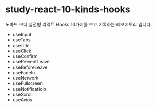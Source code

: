 # study-react-10-kinds-hooks

노마드 코더 실전형 리액트 Hooks 10가지를 보고 기록하는 레포지토리 입니다.

- useInput
- useTabs
- useTitle
- useClick
- useConfirm
- usePreventLeave
- useBeforeLeave
- useFadeIn
- useNetwork
- useFullscreen
- useNotificatioin
- useScroll
- useAxios
